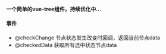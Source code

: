 #### 一个简单的vue-tree组件，持续优化中...
#### 事件
- @checkChange  节点状态发生改变时回调，返回当前节点data
- @checkedData  获取所有选中状态节点data